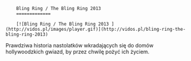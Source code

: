 
        Bling Ring / The Bling Ring 2013 
        =============
        
        [![Bling Ring / The Bling Ring 2013 ](http://vidos.pl/images/player.gif)](http://vidos.pl/bling-ring-the-bling-ring-2013)
        
        
 Prawdziwa historia nastolatków wkradających się do domów hollywoodzkich gwiazd, by przez chwilę pożyć ich życiem.
    